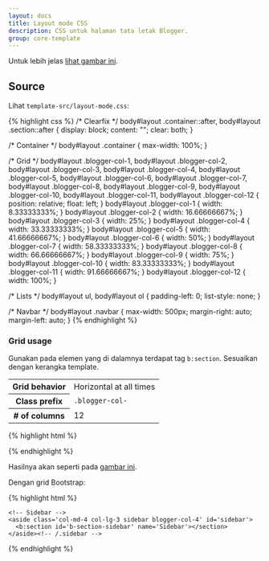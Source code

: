 ```yaml
---
layout: docs
title: Layout mode CSS
description: CSS untuk halaman tata letak Blogger.
group: core-template
---
```


Untuk lebih jelas <a href="#" data-toggle="modal" data-target="#modalImgBloggerLayout">lihat gambar ini</a>.

## Source

Lihat `template-src/layout-mode.css`:

{% highlight css %}
/* Clearfix */
body#layout .container::after,
body#layout .section::after {
  display: block;
  content: "";
  clear: both;
}

/* Container */
body#layout .container {
  max-width: 100%;
}

/* Grid */
body#layout .blogger-col-1,
body#layout .blogger-col-2,
body#layout .blogger-col-3,
body#layout .blogger-col-4,
body#layout .blogger-col-5,
body#layout .blogger-col-6,
body#layout .blogger-col-7,
body#layout .blogger-col-8,
body#layout .blogger-col-9,
body#layout .blogger-col-10,
body#layout .blogger-col-11,
body#layout .blogger-col-12 {
  position: relative;
  float: left;
}
body#layout .blogger-col-1 {
  width: 8.33333333%;
}
body#layout .blogger-col-2 {
  width: 16.66666667%;
}
body#layout .blogger-col-3 {
  width: 25%;
}
body#layout .blogger-col-4 {
  width: 33.33333333%;
}
body#layout .blogger-col-5 {
  width: 41.66666667%;
}
body#layout .blogger-col-6 {
  width: 50%;
}
body#layout .blogger-col-7 {
  width: 58.33333333%;
}
body#layout .blogger-col-8 {
  width: 66.66666667%;
}
body#layout .blogger-col-9 {
  width: 75%;
}
body#layout .blogger-col-10 {
  width: 83.33333333%;
}
body#layout .blogger-col-11 {
  width: 91.66666667%;
}
body#layout .blogger-col-12 {
  width: 100%;
}

/* Lists */
body#layout ul,
body#layout ol {
  padding-left: 0;
  list-style: none;
}

/* Navbar */
body#layout .navbar {
  max-width: 500px;
  margin-right: auto;
  margin-left: auto;
}
{% endhighlight %}

### Grid usage

Gunakan pada elemen yang di dalamnya terdapat tag `b:section`. Sesuaikan dengan kerangka template.

<table class="table table-bordered table-striped table-responsive">
  <tbody>
    <tr>
      <th class="text-nowrap" scope="row">Grid behavior</th>
      <td>Horizontal at all times</td>
    </tr>
    <tr>
      <th class="text-nowrap" scope="row">Class prefix</th>
      <td><code>.blogger-col-</code></td>
    </tr>
    <tr>
      <th class="text-nowrap" scope="row"># of columns</th>
      <td>12</td>
    </tr>
  </tbody>
</table>

{% highlight html %}
<div class='container'>
  <!-- Main -->
  <main class='main blogger-col-8' id='main'>
    <b:section id='b-section-main' maxwidgets='1' name='Main' showaddelement='no'></b:section>
  </main><!-- /.main -->

  <!-- Sidebar -->
  <aside class='sidebar blogger-col-4' id='sidebar'>
    <b:section id='b-section-sidebar' name='Sidebar'></section>
  </aside><!-- /.sidebar -->
</div>
{% endhighlight %}

Hasilnya akan seperti pada <a href="#" data-toggle="modal" data-target="#modalImgBloggerLayoutGridExample">gambar ini</a>.

Dengan grid Bootstrap:

{% highlight html %}
<div class='container'>
  <div class='row'>
    <!-- Main -->
    <main class='col-md-8 col-lg-9 main blogger-col-8' id='main'>
      <b:section id='b-section-main' maxwidgets='1' name='Main' showaddelement='no'></b:section>
    </main><!-- /.main -->

    <!-- Sidebar -->
    <aside class='col-md-4 col-lg-3 sidebar blogger-col-4' id='sidebar'>
      <b:section id='b-section-sidebar' name='Sidebar'></section>
    </aside><!-- /.sidebar -->
  </div><!-- /.row -->
</div><!-- /.container -->
{% endhighlight %}
